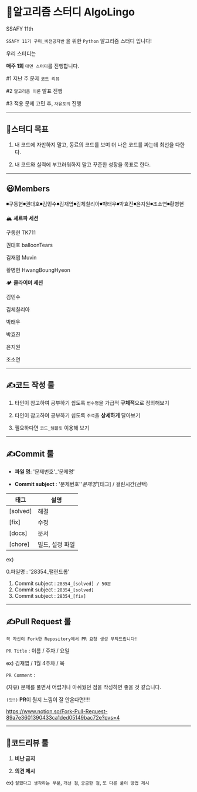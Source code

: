 # 📖알고리즘 스터디 AlgoLingo

SSAFY 11th

`SSAFY 11기 구미_비전공자반` 을 위한 `Python` 알고리즘 스터디 입니다!

우리 스터디는

**매주 1회** `대면 스터디`를 진행합니다.

#1 지난 주 문제 `코드 리뷰`

#2 `알고리즘 이론` 발표 진행

#3 적용 문제 고민 후, `자유토의` 진행 


---

## 🔔스터디 목표

  
1. 내 코드에 자만하지 말고, 동료의 코드를 보며 더 나은 코드를 짜는데 최선을 다한다.
  
2. 내 코드와 실력에 부끄러워하지 말고 꾸준한 성장을 목표로 한다.
  

---

## 😃Members

◾구동현◾권대호◾김민수◾김재엽◾김체칠리아◾박태우◾박효진◾윤지원◾조소연◾황병현

🏔 **셰르파 세션**

구동현 TK711

권대호 balloonTears

김재엽 Muvin

황병현 HwangBoungHyeon


🏕 **클라이머 세션**

김민수

김체칠리아

박태우

박효진

윤지원

조소연


---
## ✍코드 작성 룰

1. 타인이 참고하여 공부하기 쉽도록 `변수명`을 가급적 **구체적**으로 정의해보기
   
2. 타인이 참고하여 공부하기 쉽도록 `주석`을 **상세하게** 달아보기

3. 필요하다면 `코드_템플릿` 이용해 보기
---

## ✍Commit 룰

- **파일 명**: '문제번호'_'문제명'
  
- **Commit subject** : '문제번호'_'문제명'_[태그] / 걸린시간(선택)

| 태그  | 설명  |
| --- | --- |
| [solved] | 해결  |
| [fix] | 수정  |
| [docs] | 문서  |
| [chore] | 빌드, 설정 파일 |

ex)

0.파일명 : '28354_팰린드롬' 

1. Commit subject : `28354_[solved] / 50분`
2. Commit subject : `28354_[solved]`
3. Commit subject : `28354_[fix]`

---

## ✍Pull Request 룰
`꼭 자신이 Fork한 Repository에서 PR 요청 생성 부탁드립니다!`

`PR Title` : 이름 / 주차 / 요일

ex) 김재엽 / 1월 4주차 / 목

`PR Comment` :

(자유) 문제를 풀면서 어렵거나 아쉬웠던 점을 작성하면 좋을 것 같습니다.


`(앗!)` **PR**이 뭔지 느낌이 잘 안온다면!!!!

https://www.notion.so/Fork-Pull-Request-89a7e3601390433ca1ded05149bac72e?pvs=4

---

## 🔧코드리뷰 룰

1. **비난 금지**
  
2. **의견 제시**
  
  ex) `잘했다고 생각하는 부분`, `개선 점`, `궁금한 점`, `또 다른 풀이 방법 제시`
